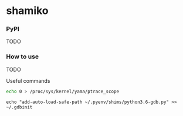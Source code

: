 # shamiko

### PyPI

TODO

### How to use

TODO

Useful commands

```sh
echo 0 > /proc/sys/kernel/yama/ptrace_scope
```

```
echo "add-auto-load-safe-path ~/.pyenv/shims/python3.6-gdb.py" >> ~/.gdbinit
```
